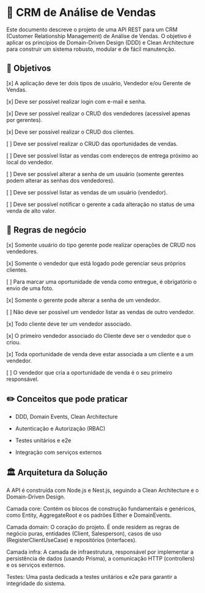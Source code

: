 # 📝 CRM de Análise de Vendas

Este documento descreve o projeto de uma API REST para um CRM (Customer Relationship Management) de Análise de Vendas. O objetivo é aplicar os princípios de Domain-Driven Design (DDD) e Clean Architecture para construir um sistema robusto, modular e de fácil manutenção.

## 🎯 Objetivos

[x] A aplicação deve ter dois tipos de usuário, Vendedor e/ou Gerente de Vendas.

[x] Deve ser possível realizar login com e-mail e senha.

[x] Deve ser possível realizar o CRUD dos vendedores (acessível apenas por gerentes).

[x] Deve ser possível realizar o CRUD dos clientes.

[ ] Deve ser possível realizar o CRUD das oportunidades de vendas.

[ ] Deve ser possível listar as vendas com endereços de entrega próximo ao local do vendedor.

[ ] Deve ser possível alterar a senha de um usuário (somente gerentes podem alterar as senhas dos vendedores).

[ ] Deve ser possível listar as vendas de um usuário (vendedor).

[ ] Deve ser possível notificar o gerente a cada alteração no status de uma venda de alto valor.

## 📑 Regras de negócio

[x] Somente usuário do tipo gerente pode realizar operações de CRUD nos vendedores.

[x] Somente o vendedor que está logado pode gerenciar seus próprios clientes.

[ ] Para marcar uma oportunidade de venda como entregue, é obrigatório o envio de uma foto.

[x] Somente o gerente pode alterar a senha de um vendedor.

[ ] Não deve ser possível um vendedor listar as vendas de outro vendedor.

[x] Todo cliente deve ter um vendedor associado.

[x] O primeiro vendedor associado do Cliente deve ser o vendedor que o criou.

[x] Toda oportunidade de venda deve estar associada a um cliente e a um vendedor.

[ ] O vendedor que cria a oportunidade de venda é o seu primeiro responsável.

## ✏️ Conceitos que pode praticar

- DDD, Domain Events, Clean Architecture

- Autenticação e Autorização (RBAC)

- Testes unitários e e2e

- Integração com serviços externos

## 🏛️ Arquitetura da Solução

A API é construída com Node.js e Nest.js, seguindo a Clean Architecture e o Domain-Driven Design.

Camada core: Contém os blocos de construção fundamentais e genéricos, como Entity, AggregateRoot e os padrões Either e DomainEvents.

Camada domain: O coração do projeto. É onde residem as regras de negócio puras, entidades (Client, Salesperson), casos de uso (RegisterClientUseCase) e repositórios (interfaces).

Camada infra: A camada de infraestrutura, responsável por implementar a persistência de dados (usando Prisma), a comunicação HTTP (controllers) e os serviços externos.

Testes: Uma pasta dedicada a testes unitários e e2e para garantir a integridade do sistema.
